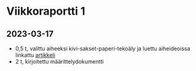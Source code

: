# Viikkoraportti 1

## 2023-03-17

- 0,5 t, valittu aiheeksi kivi-sakset-paperi-tekoäly ja luettu aiheideoissa linkattu [artikkeli](https://doi.org/10.1038/s41598-020-70544-7)
- 2 t, kirjoitettu määrittelydokumentti
